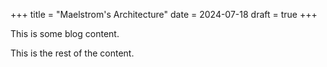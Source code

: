 +++
title = "Maelstrom's Architecture"
date = 2024-07-18
draft = true
+++

This is some blog content.
<!-- more -->
This is the rest of the content.
